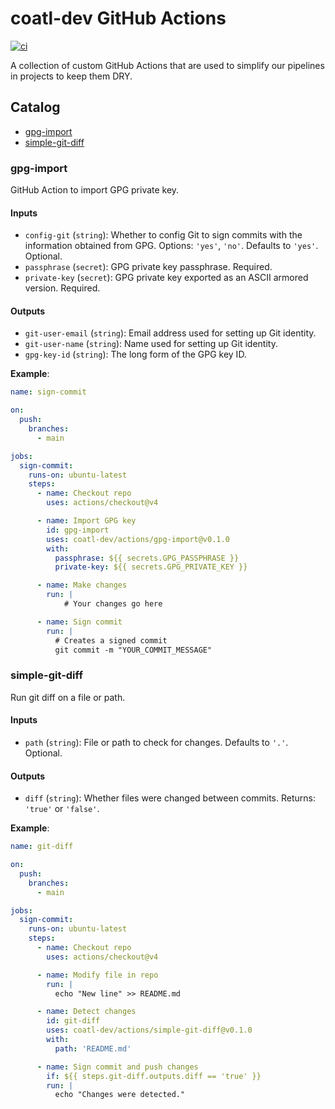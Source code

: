 # coatl-dev GitHub Actions

[![ci](https://github.com/coatl-dev/actions/actions/workflows/ci.yaml/badge.svg)](https://github.com/coatl-dev/actions/actions/workflows/ci.yaml)

A collection of custom GitHub Actions that are used to simplify our pipelines
in projects to keep them DRY.

## Catalog

- [gpg-import](#gpg-import)
- [simple-git-diff](#simple-git-diff)

### gpg-import

GitHub Action to import GPG private key.

#### Inputs

- `config-git` (`string`): Whether to config Git to sign commits with the
  information obtained from GPG. Options: `'yes'`, `'no'`. Defaults to `'yes'`.
  Optional.
- `passphrase` (`secret`): GPG private key passphrase. Required.
- `private-key` (`secret`): GPG private key exported as an ASCII
  armored version. Required.

#### Outputs

- `git-user-email` (`string`): Email address used for setting up Git identity.
- `git-user-name` (`string`): Name used for setting up Git identity.
- `gpg-key-id` (`string`): The long form of the GPG key ID.

**Example**:

```yml
name: sign-commit

on:
  push:
    branches:
      - main

jobs:
  sign-commit:
    runs-on: ubuntu-latest
    steps:
      - name: Checkout repo
        uses: actions/checkout@v4

      - name: Import GPG key
        id: gpg-import
        uses: coatl-dev/actions/gpg-import@v0.1.0
        with:
          passphrase: ${{ secrets.GPG_PASSPHRASE }}
          private-key: ${{ secrets.GPG_PRIVATE_KEY }}

      - name: Make changes
        run: |
            # Your changes go here

      - name: Sign commit
        run: |
          # Creates a signed commit
          git commit -m "YOUR_COMMIT_MESSAGE"
```

### simple-git-diff

Run git diff on a file or path.

#### Inputs

- `path` (`string`): File or path to check for changes. Defaults to `'.'`.
  Optional.

#### Outputs

- `diff` (`string`): Whether files were changed between commits. Returns:
  `'true'` or `'false'`.

**Example**:

```yml
name: git-diff

on:
  push:
    branches:
      - main

jobs:
  sign-commit:
    runs-on: ubuntu-latest
    steps:
      - name: Checkout repo
        uses: actions/checkout@v4

      - name: Modify file in repo
        run: |
          echo "New line" >> README.md

      - name: Detect changes
        id: git-diff
        uses: coatl-dev/actions/simple-git-diff@v0.1.0
        with:
          path: 'README.md'

      - name: Sign commit and push changes
        if: ${{ steps.git-diff.outputs.diff == 'true' }}
        run: |
          echo "Changes were detected."
```
